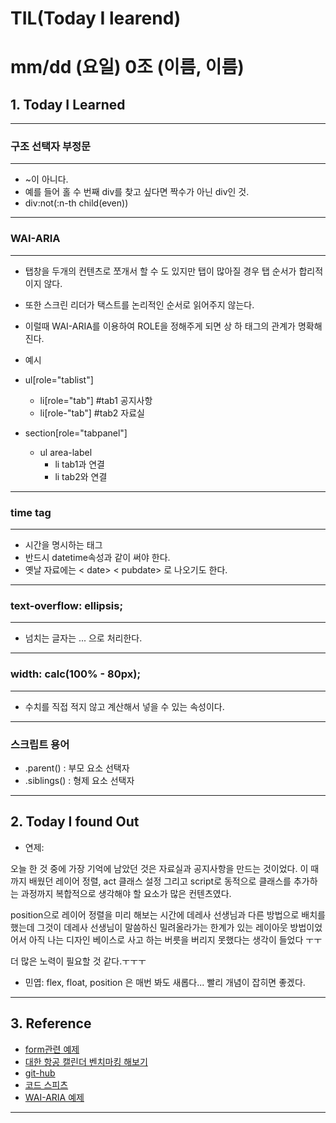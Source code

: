 # TIL(Today I learend)

# mm/dd (요일) 0조 (이름, 이름)

## 1. Today I Learned
---
### 구조 선택자 부정문
---
- ~이 아니다.
- 예를 들어 홀 수 번째 div를 찾고 싶다면 짝수가 아닌 div인 것.
- div:not(:n-th child(even))
---
### WAI-ARIA
---
- 탭창을 두개의 컨텐츠로 쪼개서 할 수 도 있지만 탭이 많아질 경우 탭 순서가 합리적이지 않다.
- 또한 스크린 리더가 택스트를 논리적인 순서로 읽어주지 않는다.
- 이럴때 WAI-ARIA를 이용하여 ROLE을 정해주게 되면 상 하 태그의 관계가 명확해진다.

- 예시
- ul[role="tablist"]
  - li[role="tab"] #tab1 공지사항
  - li[role-"tab"] #tab2 자료실

- section[role="tabpanel"]
  - ul area-label
    - li tab1과 연결
    - li tab2와 연결

---
### time tag
---
- 시간을 명시하는 태그
- 반드시 datetime속성과 같이 써야 한다.
- 옛날 자료에는 < date> < pubdate> 로 나오기도 한다.
---
### text-overflow: ellipsis;
---
- 넘치는 글자는 ... 으로 처리한다.
----
### width: calc(100% - 80px);
---
- 수치를 직접 적지 않고 계산해서 넣을 수 있는 속성이다.
---
### 스크립트 용어
- .parent() : 부모 요소 선택자
- .siblings() : 형제 요소 선택자
----
## 2. Today I found Out

- 연제: 

오늘 한 것 중에 가장 기억에 남았던 것은 자료실과 공지사항을 만드는 것이었다. 이 때 까지 배웠던 레이어 정렬, act 클래스 설정 그리고 script로 동적으로 클래스를 추가하는 과정까지 복합적으로 생각해야 할 요소가 많은 컨텐츠였다. 

position으로 레이어 정렬을 미리 해보는 시간에 데레사 선생님과 다른 방법으로 배치를 했는데 그것이 데레사 선생님이 말씀하신 밀려올라가는 한계가 있는 레이아웃 방법이었어서 아직 나는 디자인 베이스로 사고 하는 버릇을 버리지 못했다는 생각이 들었다 ㅜㅜ 

더 많은 노력이 필요할 것 같다.ㅜㅜㅜ

   
- 민엽:
flex, float, position 은 매번 봐도 새롭다... 빨리 개념이 잡히면 좋겠다.

---
## 3. Reference 

- [form관련 예제](https://www.miketaylr.com/pres/html5/forms2.html)
- [대한 항공 캘린더 벤치마킹 해보기](https://kr.koreanair.com/korea/ko.html)
- [git-hub](https://github.com/seulbinim/FDS10/blob/master/form.html)
- [코드 스피츠](https://www.youtube.com/results?search_query=%EC%BD%94%EB%93%9C+%EC%8A%A4%ED%94%BC%EC%B8%A0)
- [WAI-ARIA 예제](https://github.com/niawa/ARIA)
---
